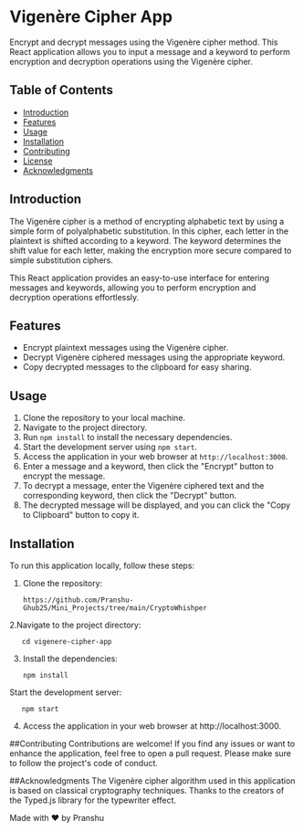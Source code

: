 # Vigenère Cipher App

Encrypt and decrypt messages using the Vigenère cipher method. This React application allows you to input a message and a keyword to perform encryption and decryption operations using the Vigenère cipher.



## Table of Contents

- [Introduction](#introduction)
- [Features](#features)
- [Usage](#usage)
- [Installation](#installation)
- [Contributing](#contributing)
- [License](#license)
- [Acknowledgments](#acknowledgments)

## Introduction

The Vigenère cipher is a method of encrypting alphabetic text by using a simple form of polyalphabetic substitution. In this cipher, each letter in the plaintext is shifted according to a keyword. The keyword determines the shift value for each letter, making the encryption more secure compared to simple substitution ciphers.

This React application provides an easy-to-use interface for entering messages and keywords, allowing you to perform encryption and decryption operations effortlessly.

## Features

- Encrypt plaintext messages using the Vigenère cipher.
- Decrypt Vigenère ciphered messages using the appropriate keyword.
- Copy decrypted messages to the clipboard for easy sharing.

## Usage

1. Clone the repository to your local machine.
2. Navigate to the project directory.
3. Run `npm install` to install the necessary dependencies.
4. Start the development server using `npm start`.
5. Access the application in your web browser at `http://localhost:3000`.
6. Enter a message and a keyword, then click the "Encrypt" button to encrypt the message.
7. To decrypt a message, enter the Vigenère ciphered text and the corresponding keyword, then click the "Decrypt" button.
8. The decrypted message will be displayed, and you can click the "Copy to Clipboard" button to copy it.

## Installation

To run this application locally, follow these steps:

1. Clone the repository:
   
       https://github.com/Pranshu-Ghub25/Mini_Projects/tree/main/CryptoWhishper

2.Navigate to the project directory:

       cd vigenere-cipher-app

3. Install the dependencies:
          
       npm install
Start the development server:

       npm start

4. Access the application in your web browser at http://localhost:3000.


##Contributing
Contributions are welcome! If you find any issues or want to enhance the application, feel free to open a pull request. Please make sure to follow the project's code of conduct.

##Acknowledgments
The Vigenère cipher algorithm used in this application is based on classical cryptography techniques.
Thanks to the creators of the Typed.js library for the typewriter effect.

Made with ❤️ by Pranshu



